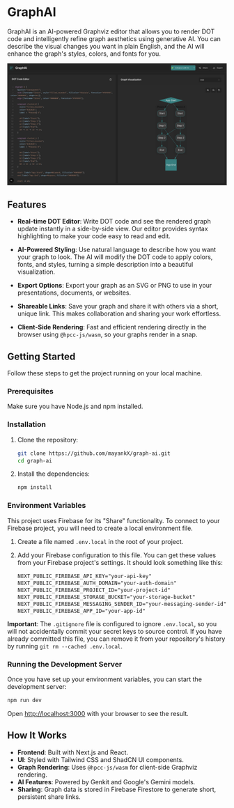 # GraphAI

GraphAI is an AI-powered Graphviz editor that allows you to render DOT code and intelligently refine graph aesthetics using generative AI. You can describe the visual changes you want in plain English, and the AI will enhance the graph's styles, colors, and fonts for you.

![GraphAI Screenshot](src/public/app_overview.png)

## Features

- **Real-time DOT Editor**: Write DOT code and see the rendered graph update instantly in a side-by-side view. Our editor provides syntax highlighting to make your code easy to read and edit.

- **AI-Powered Styling**: Use natural language to describe how you want your graph to look. The AI will modify the DOT code to apply colors, fonts, and styles, turning a simple description into a beautiful visualization.

- **Export Options**: Export your graph as an SVG or PNG to use in your presentations, documents, or websites.

- **Shareable Links**: Save your graph and share it with others via a short, unique link. This makes collaboration and sharing your work effortless.

- **Client-Side Rendering**: Fast and efficient rendering directly in the browser using `@hpcc-js/wasm`, so your graphs render in a snap.

## Getting Started

Follow these steps to get the project running on your local machine.

### Prerequisites

Make sure you have Node.js and npm installed.

### Installation

1.  Clone the repository:
    ```bash
    git clone https://github.com/mayankX/graph-ai.git
    cd graph-ai
    ```

2.  Install the dependencies:
    ```bash
    npm install
    ```

### Environment Variables

This project uses Firebase for its "Share" functionality. To connect to your Firebase project, you will need to create a local environment file.

1.  Create a file named `.env.local` in the root of your project.
2.  Add your Firebase configuration to this file. You can get these values from your Firebase project's settings. It should look something like this:

    ```
    NEXT_PUBLIC_FIREBASE_API_KEY="your-api-key"
    NEXT_PUBLIC_FIREBASE_AUTH_DOMAIN="your-auth-domain"
    NEXT_PUBLIC_FIREBASE_PROJECT_ID="your-project-id"
    NEXT_PUBLIC_FIREBASE_STORAGE_BUCKET="your-storage-bucket"
    NEXT_PUBLIC_FIREBASE_MESSAGING_SENDER_ID="your-messaging-sender-id"
    NEXT_PUBLIC_FIREBASE_APP_ID="your-app-id"
    ```

**Important**: The `.gitignore` file is configured to ignore `.env.local`, so you will not accidentally commit your secret keys to source control. If you have already committed this file, you can remove it from your repository's history by running `git rm --cached .env.local`.

### Running the Development Server

Once you have set up your environment variables, you can start the development server:

```bash
npm run dev
```

Open [http://localhost:3000](http://localhost:3000) with your browser to see the result.

## How It Works

- **Frontend**: Built with Next.js and React.
- **UI**: Styled with Tailwind CSS and ShadCN UI components.
- **Graph Rendering**: Uses `@hpcc-js/wasm` for client-side Graphviz rendering.
- **AI Features**: Powered by Genkit and Google's Gemini models.
- **Sharing**: Graph data is stored in Firebase Firestore to generate short, persistent share links.
